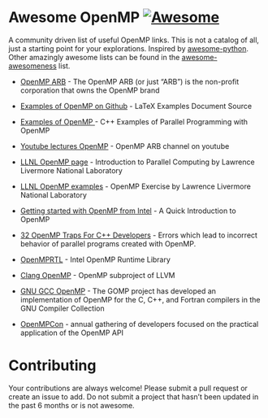 # Awesome OpenMP [![Awesome](https://cdn.rawgit.com/sindresorhus/awesome/d7305f38d29fed78fa85652e3a63e154dd8e8829/media/badge.svg)](https://github.com/sindresorhus/awesome)

A community driven list of useful OpenMP links. This is not a catalog of all, just a starting point for your explorations. Inspired by [awesome-python](https://github.com/vinta/awesome-python). Other amazingly awesome lists can be found in the [awesome-awesomeness](https://github.com/bayandin/awesome-awesomeness) list.


* [OpenMP ARB](http://openmp.org/)  - The OpenMP ARB (or just “ARB”) is the non-profit corporation that owns the OpenMP brand

* [Examples of OpenMP on Github](https://github.com/OpenMP/Examples)  - LaTeX Examples Document Source

* [Examples of OpenMP ](http://people.sc.fsu.edu/~jburkardt/cpp_src/openmp/openmp.html) - C++ Examples of Parallel Programming with OpenMP

* [Youtube lectures OpenMP](https://www.youtube.com/user/OpenMPARB) -  OpenMP ARB channel on youtube 

* [LLNL OpenMP page](https://computing.llnl.gov/tutorials/parallel_comp/) - Introduction to Parallel Computing by Lawrence Livermore National Laboratory	

* [LLNL OpenMP examples](https://computing.llnl.gov/tutorials/openMP/exercise.html) - OpenMP Exercise by Lawrence Livermore National Laboratory	

* [Getting started with OpenMP from Intel](https://software.intel.com/en-us/articles/getting-started-with-openmp/) - A Quick Introduction to OpenMP

* [32 OpenMP Traps For C++ Developers](http://www.viva64.com/en/a/0054/) - Errors which lead to incorrect behavior of parallel programs created with OpenMP.

* [OpenMPRTL](https://www.openmprtl.org/) - Intel OpenMP Runtime Library

* [Clang OpenMP](http://openmp.llvm.org/) - OpenMP subproject of LLVM
 
* [GNU GCC OpenMP](http://gcc.gnu.org/projects/gomp/) - The GOMP project has developed an implementation of OpenMP for the C, C++, and Fortran compilers in the GNU Compiler Collection 

* [OpenMPCon](http://openmpcon.org/)  -  annual gathering of developers focused on the practical application of the OpenMP API



# Contributing
Your contributions are always welcome! Please submit a pull request or create an issue to add. Do not submit a project that hasn’t been updated in the past 6 months or is not awesome.
